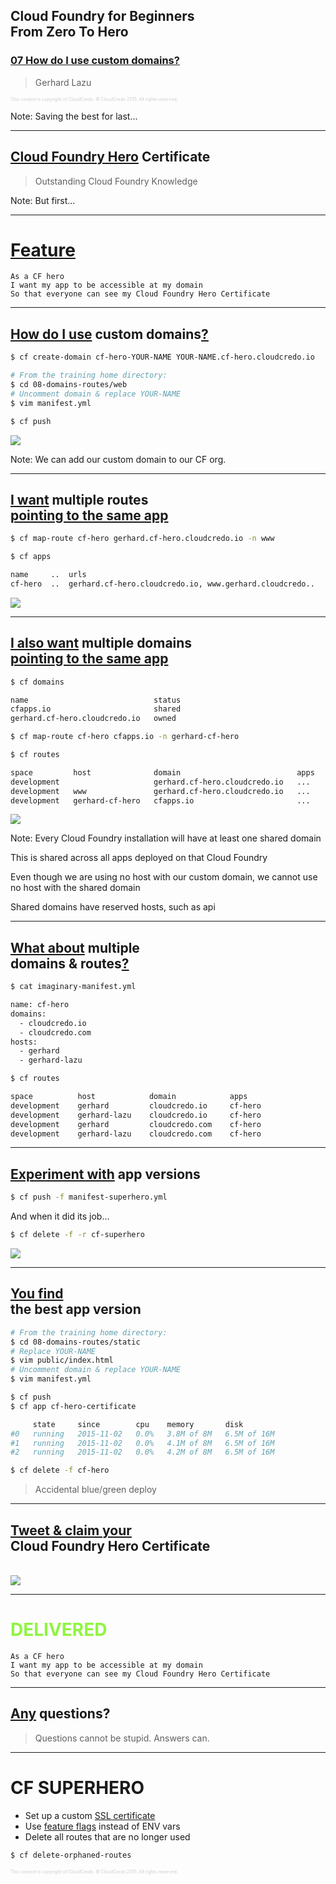 ## Cloud Foundry for Beginners <br />From Zero To Hero
### [07 How do I use custom domains?](#/0)

> Gerhard Lazu

<p style="font-size: 50%; opacity: 0.2;">
  This content is copyright of CloudCredo. &copy; CloudCredo 2015. All rights reserved.
</p>

Note:
  Saving the best for last...

---

## [Cloud Foundry Hero](#/2) Certificate

> Outstanding Cloud Foundry Knowledge

Note:
  But first...

---


# [Feature](#/2)

```nohighlight
As a CF hero
I want my app to be accessible at my domain
So that everyone can see my Cloud Foundry Hero Certificate
```

---

## [How do I use](#/3) custom domains[?](#/3)

```bash
$ cf create-domain cf-hero-YOUR-NAME YOUR-NAME.cf-hero.cloudcredo.io
```

```bash
# From the training home directory:
$ cd 08-domains-routes/web
# Uncomment domain & replace YOUR-NAME
$ vim manifest.yml
```

```bash
$ cf push
```

<img src="images/cf-hero.png" style="background:none; border:none; box-shadow:none;" />

Note:
  We can add our custom domain to our CF org.

---

## [I want](#/4) multiple routes <br />[pointing to the same app](#/3)

```bash
$ cf map-route cf-hero gerhard.cf-hero.cloudcredo.io -n www
```

```bash
$ cf apps

name     ..  urls
cf-hero  ..  gerhard.cf-hero.cloudcredo.io, www.gerhard.cloudcredo..
```

<img src="images/www-cf-hero.png" style="background:none; border:none; box-shadow:none;" />

---

## [I also want](#/5) multiple domains <br />[pointing to the same app](#/5)

```bash
$ cf domains

name                            status
cfapps.io                       shared
gerhard.cf-hero.cloudcredo.io   owned
```

```bash
$ cf map-route cf-hero cfapps.io -n gerhard-cf-hero
```

```bash
$ cf routes

space         host              domain                          apps
development                     gerhard.cf-hero.cloudcredo.io   ...
development   www               gerhard.cf-hero.cloudcredo.io   ...
development   gerhard-cf-hero   cfapps.io                       ...
```

<img src="images/cfapps-cf-hero.png" style="background:none; border:none; box-shadow:none;" />

Note:
  Every Cloud Foundry installation will have at least one shared domain

  This is shared across all apps deployed on that Cloud Foundry

  Even though we are using no host with our custom domain, we cannot use no host with the shared domain

  Shared domains have reserved hosts, such as api

---

## [What about](#/6) multiple <br />domains &amp; routes[?](#/6)

```bash
$ cat imaginary-manifest.yml

name: cf-hero
domains:
  - cloudcredo.io
  - cloudcredo.com
hosts:
  - gerhard
  - gerhard-lazu
```

```bash
$ cf routes

space          host            domain            apps
development    gerhard         cloudcredo.io     cf-hero
development    gerhard-lazu    cloudcredo.io     cf-hero
development    gerhard         cloudcredo.com    cf-hero
development    gerhard-lazu    cloudcredo.com    cf-hero
```

---

## [Experiment with](#/7) app versions

```bash
$ cf push -f manifest-superhero.yml
```

And when it did its job...

```bash
$ cf delete -f -r cf-superhero
```

<img src="images/cf-superhero.png" style="background:none; border:none; box-shadow:none;" />

---

## [You find](#/8) <br />the best app version

```bash
# From the training home directory:
$ cd 08-domains-routes/static
# Replace YOUR-NAME
$ vim public/index.html
# Uncomment domain & replace YOUR-NAME
$ vim manifest.yml
```

```bash
$ cf push
$ cf app cf-hero-certificate

     state     since        cpu    memory       disk
#0   running   2015-11-02   0.0%   3.8M of 8M   6.5M of 16M
#1   running   2015-11-02   0.0%   4.1M of 8M   6.5M of 16M
#2   running   2015-11-02   0.0%   4.2M of 8M   6.5M of 16M
```

```bash
$ cf delete -f cf-hero
```

> Accidental blue/green deploy

---

## [Tweet &amp; claim your](#/9) <br />Cloud Foundry Hero Certificate

<br />

<img src="images/cf-hero-certificate.png" style="background:none; border:none; box-shadow:none;" />

---

# <span style="color: #8FF541;">DELIVERED</span>

```nohighlight
As a CF hero
I want my app to be accessible at my domain
So that everyone can see my Cloud Foundry Hero Certificate
```

---

## [Any](#/11) questions?

> Questions cannot be stupid. Answers can.

---

# CF SUPERHERO

  * Set up a custom [SSL certificate](http://www.selfsignedcertificate.com/)
  * Use [feature flags](https://docs.cloudfoundry.org/adminguide/listing-feature-flags.html) instead of ENV vars
  * Delete all routes that are no longer used

```bash
$ cf delete-orphaned-routes
```

<p style="font-size: 50%; opacity: 0.2;">
  This content is copyright of CloudCredo. &copy; CloudCredo 2015. All rights reserved.
</p>
